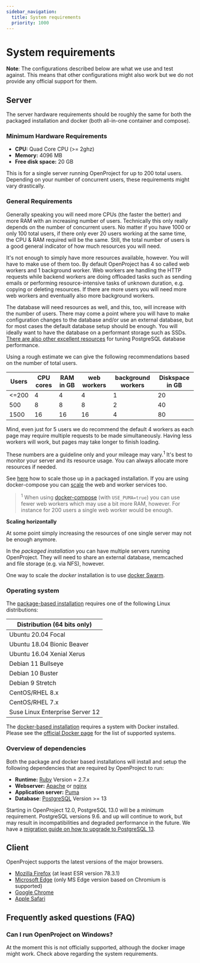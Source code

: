 ```yaml
---
sidebar_navigation:
  title: System requirements
  priority: 1000
---
```


# System requirements

__Note__: The configurations described below are what we use and test against.
This means that other configurations might also work but we do not
provide any official support for them.

## Server

The server hardware requirements should be roughly the same for both the packaged installation and docker (both all-in-one container and compose).

### Minimum Hardware Requirements

* __CPU:__ Quad Core CPU (>= 2ghz)
* __Memory:__ 4096 MB
* __Free disk space:__ 20 GB

This is for a single server running OpenProject for up to 200 total users. Depending on your number of concurrent users,  these requirements might vary drastically.

### General Requirements

Generally speaking you will need more CPUs (the faster the better) and more RAM with an increasing number of users.
Technically this only really depends on the number of concurrent users. No matter if you have 1000 or only 100 total users, if there only ever 20 users working at the same time, the CPU & RAM required will be the same.
Still, the total number of users is a good general indicator of how much resources you will need.

It's not enough to simply have more resources available, however. You will have to make use of them too.
By default OpenProject has 4 so called web workers and 1 background worker. Web workers are handling the HTTP requests while backend workers are doing offloaded tasks such as sending emails or performing resource-intensive tasks of unknown duration, e.g. copying or deleting resources.
If there are more users you will need more web workers and eventually also more background workers.

The database will need resources as well, and this, too, will increase with the number of users.
There may come a point where you will have to make configuration changes to the database and/or use an external database, but for most cases the default database setup should be enough. You will ideally want to have the database on a performant storage such as SSDs. [There are also other excellent resources](https://wiki.postgresql.org/wiki/Performance_Optimization) for tuning PostgreSQL database performance.

Using a rough estimate we can give the following recommendations based on the number of total users.

| Users | CPU cores | RAM in GB  | web workers | background workers | Diskspace in GB |
|-------|-----------|------------|-------------|--------------------|-----------------|
| <=200 | 4         | 4          | 4           | 1                  | 20              |
| 500   | 8         | 8          | 8           | 2                  | 40              |
| 1500  | 16        | 16         | 16          | 4                  | 80              |

Mind, even just for 5 users we do recommend the default 4 workers as each page may require
multiple requests to be made simultaneously. Having less workers will work, but pages may take longer to finish loading.

These numbers are a guideline only and your mileage may vary.<sup>1</sup>
It's best to monitor your server and its resource usage. You can always allocate more resources if needed.

See [here](../operation/control/#scaling-the-number-of-web-workers) how to scale those up in a packaged installation. If you are using docker-compose you can [scale](https://docs.docker.com/compose/reference/scale/) the web and worker services too.

> <sup>1</sup> When using [docker-compose](https://github.com/opf/openproject-deploy/tree/stable/12/compose) (with `USE_PUMA=true`) you can use fewer web workers which may use a bit more RAM, however. For instance for 200 users a single web worker would be enough.

**Scaling horizontally**

At some point simply increasing the resources of one single server may not be enough anymore.

In the _packaged installation_ you can have multiple servers running OpenProject. They will need to share an external database, memcached and file storage (e.g. via NFS), however.

One way to scale the _docker_ installation is to use [docker Swarm](../installation/docker/#docker-swarm).

### Operating system

The [package-based installation](../installation/packaged) requires one of the following Linux distributions:

| Distribution (**64 bits only**) |
| ------------------------------- |
| Ubuntu 20.04 Focal              |
| Ubuntu 18.04 Bionic Beaver      |
| Ubuntu 16.04 Xenial Xerus       |
| Debian 11 Bullseye              |
| Debian 10 Buster                |
| Debian 9 Stretch                |
| CentOS/RHEL 8.x                 |
| CentOS/RHEL 7.x                 |
| Suse Linux Enterprise Server 12 |

The [docker-based installation](../installation/docker) requires a system with Docker installed. Please see the [official Docker page](https://docs.docker.com/install/) for the list of supported systems.

### Overview of dependencies

Both the package and docker based installations will install and setup the following dependencies that are required by OpenProject to run:

* __Runtime:__ [Ruby](https://www.ruby-lang.org/en/) Version = 2.7.x
* __Webserver:__ [Apache](https://httpd.apache.org/)
  or [nginx](https://nginx.org/en/docs/)
* __Application server:__ [Puma](https://puma.io/)
* __Database__: [PostgreSQL](https://www.postgresql.org/) Version >= 13

Starting in OpenProject 12.0, PostgreSQL 13.0 will be a minimum requirement.
PostgreSQL versions 9.6. and up will continue to work, but may result in incompatibilities and degraded performance in the future. We have a [migration guide on how to upgrade to PostgreSQL 13](../../installation-and-operations/misc/migration-to-postgresql13/).

## Client

OpenProject supports the latest versions of the major browsers. 

* [Mozilla Firefox](https://www.mozilla.org/en-US/firefox/products/) (at least ESR version 78.3.1)
* [Microsoft Edge](https://www.microsoft.com/de-de/windows/microsoft-edge) (only MS Edge version based on Chromium is supported)
* [Google Chrome](https://www.google.com/chrome/browser/desktop/)
* [Apple Safari](https://www.apple.com/safari/)

## Frequently asked questions (FAQ)

### Can I run OpenProject on Windows?

At the moment this is not officially supported, although the docker image might work. Check above regarding the system requirements.
